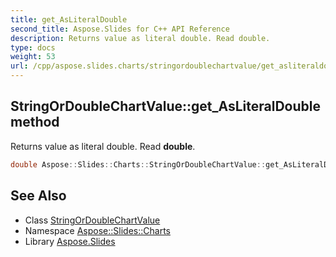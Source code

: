```yaml
---
title: get_AsLiteralDouble
second_title: Aspose.Slides for C++ API Reference
description: Returns value as literal double. Read double.
type: docs
weight: 53
url: /cpp/aspose.slides.charts/stringordoublechartvalue/get_asliteraldouble/
---
```

## StringOrDoubleChartValue::get_AsLiteralDouble method


Returns value as literal double. Read **double**.

```cpp
double Aspose::Slides::Charts::StringOrDoubleChartValue::get_AsLiteralDouble() override
```

## See Also

* Class [StringOrDoubleChartValue](../)
* Namespace [Aspose::Slides::Charts](../../)
* Library [Aspose.Slides](../../../)
